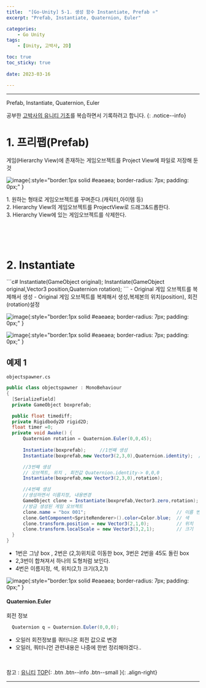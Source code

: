 ```yaml
---
title:  "[Go-Unity] 5-1. 생성 함수 Instantiate, Prefab ⭐"
excerpt: "Prefab, Instantiate, Quaternion, Euler"

categories:
    - Go Unity
tags:
    - [Unity, 고박사, 2D]

toc: true
toc_sticky: true
 
date: 2023-03-16

---
```

- - -

Prefab, Instantiate, Quaternion, Euler  

공부한 [고박사의 유니티 기초](https://www.inflearn.com/course/%EA%B3%A0%EB%B0%95%EC%82%AC-%EC%9C%A0%EB%8B%88%ED%8B%B0-%EA%B8%B0%EC%B4%88/dashboard)를 복습하면서 기록하려고 합니다. 
{: .notice--info}


# 1. 프리팹(Prefab)
게임(Hierarchy View)에 존재하는 게임오브젝트를 Project View에 파일로 저장해 둔 것   


![image](https://user-images.githubusercontent.com/96651722/225916342-8ef7ca8a-0eed-447d-bcfb-ebc214825471.png){:style="border:1px solid #eaeaea; border-radius: 7px; padding: 0px;" }    

1.&nbsp;원하는 형태로 게임오브젝트를 꾸며준다.(캐릭터,아이템 등)  
2.&nbsp;Hierarchy View의 게임오브젝트를 ProjectView로 드래그&드롭한다.  
3.&nbsp;Hierarchy View에 있는 게임오브젝트를 삭제한다.  

<br><br><br>

# 2. Instantiate
<div class="notice--primary" markdown="1"> 
  ```c#
    Instantiate(GameObject original);
    Instantiate(GameObject original,Vector3 position,Quaternion rotation);
  ```
- Original 게임 오브젝트를 복제해서 생성  
- Original 게임 오브젝트를 복제해서 생성,복제본의 위치(position), 회전(rotation)설정

</div>

![image](https://user-images.githubusercontent.com/96651722/225640736-3355a815-cefb-4375-8807-2e8954151928.png){:style="border:1px solid #eaeaea; border-radius: 7px; padding: 0px;" }    


![image](https://user-images.githubusercontent.com/96651722/225641592-6bbf96af-b47b-4c5c-8ccf-927ce01a45fc.png){:style="border:1px solid #eaeaea; border-radius: 7px; padding: 0px;" }  

## 예제 1

`objectspawner.cs`
<div class="notice--primary" markdown="1"> 

  ```c#
public class objectspawner : MonoBehaviour
{
    [SerializeField]
    private GameObject boxprefab;

    public float timediff;
    private Rigidbody2D rigid2D;
    float timer =0;
    private void Awake() {
        Quaternion rotation = Quaternion.Euler(0,0,45);
        
        Instantiate(boxprefab);     //1번째 생성
        Instantiate(boxprefab,new Vector3(2,3,0),Quaternion.identity);  //2번째 생성

        //3번째 생성
        // 오브젝트, 위치 , 회전값 Quaternion.identity-> 0,0,0
        Instantiate(boxprefab,new Vector3(2,3,0),rotation);

        //4번째 생성
        //생성하면서 이름지정, 내용변경
        GameObject clone = Instantiate(boxprefab,Vector3.zero,rotation);
        //방금 생성된 게임 오브젝트
        clone.name = "box 001";                                 // 이름 변경
        clone.GetComponent<SpriteRenderer>().color=Color.blue;  // 색
        clone.transform.position = new Vector3(2,1,0);          // 위치
        clone.transform.localScale = new Vector3(3,2,1);        // 크기
    }
}
  ```
- 1번은 그냥 box , 2번은  (2,3)위치로 이동한 box, 3번은 2번을 45도 돌린 box
- 2,3번이 합쳐져서 하나의 도형처럼 보인다.
- 4번은 이름지정, 색, 위치(2,1) 크기(3,2,1)

</div> 

![image](https://user-images.githubusercontent.com/96651722/225645752-cf36fa1b-8b30-420f-a492-d3d9ceb48db4.png){:style="border:1px solid #eaeaea; border-radius: 7px; padding: 0px;" }  

#### Quaternion.Euler
회전 정보 

<div class="notice--primary" markdown="1">

  ```c#
    Quaternion q = Quaternion.Euler(0,0,0);
  ```
- 오일러 회전정보를 쿼터니온 회전 값으로 변경
- 오일러, 쿼터니언 관련내용은 나중에 한번 정리해야겠다..

</div>


<br>

참고 : [유니티](https://docs.unity3d.com/kr/)
[TOP](#){: .btn .btn--info .btn--small }{: .align-right}
<br>
- - -
